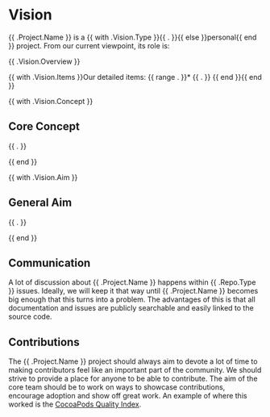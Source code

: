 # Vision

{{ .Project.Name }} is a {{ with .Vision.Type }}{{ . }}{{ else }}personal{{ end }} project. From our current viewpoint, its role is:

{{ .Vision.Overview }}

{{ with .Vision.Items }}Our detailed items:
{{ range . }}* {{ . }}
{{ end }}{{ end }}

{{ with .Vision.Concept }}
## Core Concept

{{ . }}

{{ end }}

{{ with .Vision.Aim }}
## General Aim

{{ . }}

{{ end }}

## Communication
A lot of discussion about {{ .Project.Name }} happens within {{ .Repo.Type }} issues. Ideally, we will keep it that way until {{ .Project.Name }} becomes big enough that this turns into a problem. The advantages of this is that all documentation and issues are publicly searchable and easily linked to the source code.

## Contributions
The {{ .Project.Name }} project should always aim to devote a lot of time to making contributors feel like an important part of the community. We should strive to provide a place for anyone to be able to contribute. The aim of the core team should be to work on ways to showcase contributions, encourage adoption and show off great work. An example of where this worked is the [CocoaPods Quality Index](http://blog.cocoapods.org/CocoaPods.org-Two-point-Five/).
